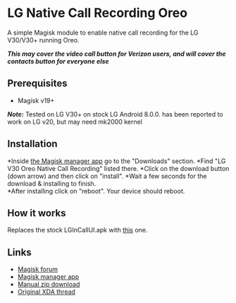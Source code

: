 # LG Native Call Recording Oreo

A simple Magisk module to enable native call recording for the LG V30/V30+ running Oreo.

**_This may cover the video call button for Verizon users, and will cover the contacts button for everyone else_**

## Prerequisites
* Magisk v19+

**_Note:_**
Tested on LG V30+ on stock LG Android 8.0.0. 
has been reported to work on LG v20, but may need mk2000 kernel

## Installation
*Inside [the Magisk manager app](https://play.google.com/store/apps/details?id=com.topjohnwu.magisk) go to the "Downloads" section.
*Find "LG V30 Oreo Native Call Recording" listed there.
*Click on the download button (down arrow) and then click on "install". 
*Wait a few seconds for the download & installing to finish.  
*After installing click on "reboot". Your device should reboot. 

## How it works
Replaces the stock LGInCallUI.apk with [this]( https://forum.xda-developers.com/lg-v30/themes/enable-native-call-recording-lg-v30-t3869260) one. 

## Links
* [Magisk forum](https://forum.xda-developers.com/apps/magisk/official-magisk-v7-universal-systemless-t3473445)
* [Magisk manager app](https://play.google.com/store/apps/details?id=com.topjohnwu.magisk)
* [Manual zip download](https://drive.google.com/file/d/1Ss4lAdR4mbOwqOvQQV5qyRBoP40GfCk8/view?usp=drivesdk)
* [Original XDA thread](https://forum.xda-developers.com/lg-v30/themes/enable-native-call-recording-lg-v30-t3869260)

